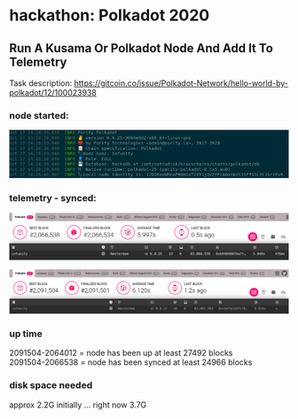 # hackathon: Polkadot 2020
## Run A Kusama Or Polkadot Node And Add It To Telemetry

Task description: https://gitcoin.co/issue/Polkadot-Network/hello-world-by-polkadot/12/100023938

### node started:

![node-started.png](node-started.png)

### telemetry - synced:

![synced.png](synced.png)

![still-running.png](still-running.png)

### up time

2091504-2064012 = node has been up at least  27492 blocks  
2091504-2066538 = node has been synced at least 24966 blocks  

### disk space needed

approx 2.2G initially ... right now 3.7G


